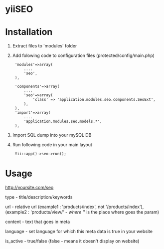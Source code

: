 yiiSEO
========

Installation
=========

1. Extract files to 'modules' folder
2. Add folowing code to configuration files (protected/config/main.php)

        'modules'=>array(
			....
			'seo',
		),
		
		'components'=>array(
			....
			'seo'=>array(
				'class' => 'application.modules.seo.components.SeoExt',
			),
		),
		'import'=>array(
			....
			'application.modules.seo.models.*',
		),
3. Import SQL dump into your mySQL DB		

4. Run following code in your main layout

	    Yii::app()->seo->run();

Usage
=========

http://yoursite.com/seo

type - title/description/keywords

url - relative url (example1 : 'products/index', not '/products/index'), (example2 : 'products/view/*' - where '*'
is the place where goes the param)

content - text that goes in meta

language - set language for which this meta data is true in your website

is_active - true/false (false - means it doesn't display on website)


    
